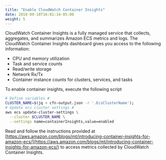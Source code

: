 ```yaml
---
title: "Enable CloudWatch Container Insights"
date: 2018-09-18T16:01:14-05:00
weight: 5
---
```


CloudWatch Container Insights is a fully managed service that collects, aggregates, and summarizes Amazon ECS metrics and logs. The CloudWatch Container Insights dashboard gives you access to the following information:

* CPU and memory utilization
* Task and service counts
* Read/write storage
* Network Rx/Tx
* Container instance counts for clusters, services, and tasks

To enable container insights, execute the following script

```bash
# Define variables #
CLUSTER_NAME=$(jq < cfn-output.json -r '.EcsClusterName');
# Update ecs cluster settings #
aws ecs update-cluster-settings \
  --cluster $CLUSTER_NAME \
  --settings name=containerInsights,value=enabled
```

Read and follow the instructions provided at [https://aws.amazon.com/blogs/mt/introducing-container-insights-for-amazon-ecs/](https://aws.amazon.com/blogs/mt/introducing-container-insights-for-amazon-ecs/) to access metrics collected by CloudWatch Container Insights.
